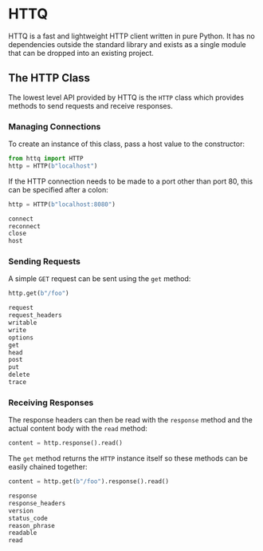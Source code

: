 # HTTQ

HTTQ is a fast and lightweight HTTP client written in pure Python.
It has no dependencies outside the standard library and exists as a single module that can be dropped into an existing project.

## The HTTP Class

The lowest level API provided by HTTQ is the `HTTP` class which provides methods to send requests and receive responses.

### Managing Connections

To create an instance of this class, pass a host value to the constructor:

```python
from httq import HTTP
http = HTTP(b"localhost")
```

If the HTTP connection needs to be made to a port other than port 80, this can be specified after a colon:

```python
http = HTTP(b"localhost:8080")
```

```python
connect
reconnect
close
host
```

### Sending Requests

A simple `GET` request can be sent using the `get` method:

```python
http.get(b"/foo")
```

```python
request
request_headers
writable
write
options
get
head
post
put
delete
trace
```

### Receiving Responses

The response headers can then be read with the `response` method and the actual content body with the `read` method:

```python
content = http.response().read()
```

The `get` method returns the `HTTP` instance itself so these methods can be easily chained together:

```python
content = http.get(b"/foo").response().read()
```

```python
response
response_headers
version
status_code
reason_phrase
readable
read
```
